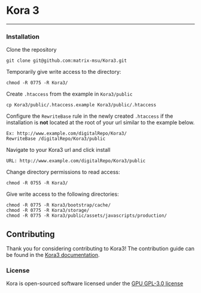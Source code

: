 # Kora 3 
***

### Installation
Clone the repository
    
    git clone git@github.com:matrix-msu/Kora3.git

Temporarily give write access to the directory:
    
    chmod -R 0775 -R Kora3/

Create `.htaccess` from the example in `Kora3/public`

    cp Kora3/public/.htaccess.example Kora3/public/.htaccess

Configure the `RewriteBase` rule in the newly created `.htaccess` if the installation is **not** located at the root of your url similar to the example below.

    Ex: http://www.example.com/digitalRepo/Kora3/
    RewriteBase /digitalRepo/Kora3/public

Navigate to your Kora3  url and click install

    URL: http://www.example.com/digitalRepo/Kora3/public

Change directory permissions to read access:
    
    chmod -R 0755 -R Kora3/
    
Give write access to the following directories:

    chmod -R 0775 -R Kora3/bootstrap/cache/
    chmod -R 0775 -R Kora3/storage/
    chmod -R 0775 -R Kora3/public/assets/javascripts/production/

## Contributing

Thank you for considering contributing to Kora3! The contribution guide can be found in the [Kora3 documentation](http://kora.com).

### License

Kora is open-sourced software licensed under the [GPU GPL-3.0 license](https://opensource.org/licenses/GPL-3.0)

